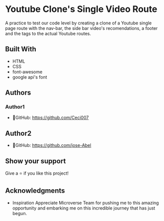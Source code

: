# Youtube Clone's Single Video Route

A practice to test our code level by creating a clone of a Youtube single page route with the nav-bar, the side bar video's recomendations, a footer and the <a> tags to the actual Youtube routes. 

## Built With
- HTML
- CSS
- font-awesome
- google api's font

## Authors
### Author1
- 👤GitHub: https://github.com/Ceci007

## Author2
- 👤GitHub: https://github.com/jose-Abel

## Show your support
Give a ⭐️ if you like this project!

## Acknowledgments
- Inspiration
Appreciate Microverse Team for pushing me to this amazing opportunity and embarking me on this incredible journey that has just begun.



